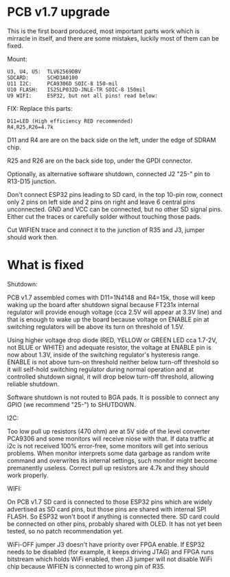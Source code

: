 # PCB v1.7 upgrade

This is the first board produced, most important
parts work which is mirracle in itself, and there
are some mistakes, luckily most of them can be fixed.

Mount:

    U3, U4, U5:  TLV62569DBV
    SDCARD:      SCHD3A0100
    U11 I2C:     PCA9306D SOIC-8 150-mil
    U10 FLASH:   IS25LP032D-JNLE-TR SOIC-8 150mil
    U9 WIFI:     ESP32, but not all pins! read below:

FIX: Replace this parts:

    D11=LED (High efficiency RED recommended)
    R4,R25,R26=4.7k

D11 and R4 are are on the back side on the left,
under the edge of SDRAM chip.

R25 and R26 are on the back side top,
under the GPDI connector.

Optionally, as alternative software shutdown, 
connected J2 "25-" pin to R13-D15 junction.


Don't connect ESP32 pins leading to SD card,
in the top 10-pin row, connect only 2 pins on left side and 2 pins on right
and leave 6 central pins unconnected. GND and VCC
can be connected, but no other SD signal pins.
Either cut the traces or carefully solder without 
touching those pads.

Cut WIFIEN trace and connect it to the junction of
R35 and J3, jumper should work then.

# What is fixed

Shutdown:

PCB v1.7 assembled comes with D11=1N4148 and R4=15k, those will
keep waking up the board after shutdown signal because FT231x internal
regulator will provide enough voltage (cca 2.5V will appear at 3.3V line)
and that is enough to wake up the board because voltage
on ENABLE pin at switching regulators will be above its turn on
threshold of 1.5V.

Using higher voltage drop diode (RED, YELLOW or GREEN LED cca 1.7-2V, not
BLUE or WHITE) and adequate resistor, the voltage at ENABLE pin is now about
1.3V, inside of the switching regulator's hysteresis range. ENABLE is
not above turn-on threshold neither below turn-off threshold so it will
self-hold switching regulator during normal operation and at controlled
shutdown signal, it will drop below turn-off threshold, allowing reliable
shutdown.

Software shutdown is not routed to BGA pads. It is possible to connect
any GPIO (we recommend "25-") to SHUTDOWN.

I2C:

Too low pull up resistors (470 ohm) are at 5V side of the level converter PCA9306
and some monitors will receive niose with that. If data traffic at i2c is
not received 100% error-free, some monitors will get into serious problems.
When monitor interprets some data garbage as random write command and
overwrites its internal settings, such monitor might become premanently
useless. Correct pull up resistors are 4.7k and they should work properly.

WIFI:

On PCB v1.7 SD card is connected to those ESP32 pins which are widely advertised
as SD card pins, but those pins are shared with internal SPI FLASH.
So ESP32 won't boot if anything is connected there.
SD card could be connected on other pins, probably shared with OLED.
It has not yet been tested, so no patch recommendation yet.

WiFi-OFF jumper J3 doesn't have priority over FPGA enable.
If ESP32 needs to be disabled (for example, it keeps driving JTAG)
and FPGA runs bitstream which holds WiFi enabled, then J3 jumper will not
disable WiFi chip because WIFIEN is connected to wrong pin of R35.
